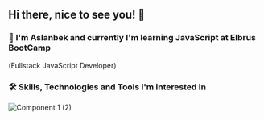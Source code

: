 ## Hi there, nice to see you! 👋

### :book: I'm Aslanbek and currently I'm learning JavaScript at Elbrus BootCamp 
(Fullstack JavaScript Developer)

### :hammer_and_wrench: Skills, Technologies and Tools I'm interested in
![Component 1 (2)](https://user-images.githubusercontent.com/99525626/171764550-339b473b-5cc9-4e86-a537-6dd8945717d6.png)

